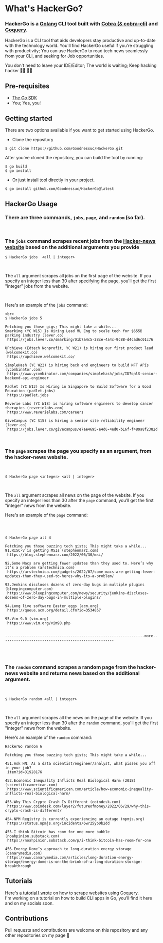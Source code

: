 # What's HackerGo?

### HackerGo is a [Golang](https://go.dev/) CLI tool built with [Cobra (& cobra-cli)](https://github.com/spf13/cobra) and [Goquery](https://github.com/PuerkitoBio/goquery).
HackerGo is a CLI tool that aids developers stay productive and up-to-date with the technology world.
You'll find HackerGo useful if you're struggling with productivity;
You can use HackerGo to read tech news seamlessly from your CLI, and seeking for Job opportunities.

You don't need to leave your IDE/Editor; The world is waiting; Keep hacking hacker 🦹🏾‍ 🦸🏼

## Pre-requisites
- [The Go SDK](https://go.dev/dl/)
- You; Yes, you!


## Getting started

There are two options available if you want to get started using HackerGo.

- Clone the repository
```
$ git clone https://github.com/Goodnessuc/HackerGo.git
```
After you've cloned the repository, you can build the tool by running:

 ```
 $ go build
 $ go install
 ```
- Or just install tool directly in your project.

```
$ go install github.com/Goodnessuc/HackerGo@latest
```



## HackerGo Usage
### There are three commands, `jobs`, `page`, and  `random` (so far).
<br>

### The `jobs` command scrapes recent jobs from the [Hacker-news website](https://news.ycombinator.com/jobs) based on the additional arguments you provide

```
$ HackerGo jobs  <all | integer>
```
<br>

The  `all` argument scrapes all jobs on the first page of the website.
If you specify an integer less than 30 after specifying the page, you'll get the first "integer" jobs from the website.

<br>

Here's an example of the `jobs` command:

```
<br>
$ HackerGo jobs 5

Fetching you those gigs; This might take a while...
Smarking (YC W15) Is Hiring Lead ML Eng to scale tech for $655B parking industry (lever.co) 
 https://jobs.lever.co/smarking/01b7a4c5-28ce-4a4c-9c88-d4cad6c01c76

UPchieve (Edtech Nonprofit, YC W21) is hiring our first product lead (welcomekit.co) 
 https://upchieve.welcomekit.co/

SimpleHash (YC W22) is hiring back end engineers to build NFT APIs (ycombinator.com) 
 https://www.ycombinator.com/companies/simplehash/jobs/ID7qnlS-senior-backend-api-engineer

Padlet (YC W13) Is Hiring in Singapore to Build Software for a Good Education (padlet.jobs) 
 https://padlet.jobs

Reverie Labs (YC W18) is hiring software engineers to develop cancer therapies (reverielabs.com) 
 https://www.reverielabs.com/careers

GiveCampus (YC S15) is hiring a senior site reliability engineer (lever.co) 
 https://jobs.lever.co/givecampus/e7ae4695-e4d6-4ed0-b16f-f489a8f2382d

```
<br>


### The `page` scrapes the page you specify as an argument, from the hacker-news website.
<br>

 ```
 $ HackerGo page <integer> <all | integer>
 ```
<br>

The  `all` argument scrapes all news on the page of the website.
If you specify an integer less than 30 after the `page` command, you'll get the first "integer" news from the website.



Here's an example of the `page` command:

<br>

```

$ HackerGo page all 4

Fetching you those buzzing tech gists; This might take a while...
91.RISC-V is getting MSIs (stephenmarz.com) 
 https://blog.stephenmarz.com/2022/06/30/msi/

92.Some Macs are getting fewer updates than they used to. Here’s why it’s a problem (arstechnica.com) 
 https://arstechnica.com/gadgets/2022/07/some-macs-are-getting-fewer-updates-than-they-used-to-heres-why-its-a-problem/

93.Jenkins discloses dozens of zero-day bugs in multiple plugins (bleepingcomputer.com) 
 https://www.bleepingcomputer.com/news/security/jenkins-discloses-dozens-of-zero-day-bugs-in-multiple-plugins/

94.Long live software Easter eggs (acm.org) 
 https://queue.acm.org/detail.cfm?id=3534857

95.Vim 9.0 (vim.org) 
 https://www.vim.org/vim90.php


----------------------------------------------------------------more----------------------------------------------------
 ```
<br><br>

### The `random` command scrapes a random page from the hacker-news website and returns news based on the additional argument.
<br>

 ```
 $ HackerGo random <all | integer>
 ```
<br>

The  `all` argument scrapes all the news on the  page of the website.
If you specify an integer less than 30 after the `random` command, you'll get the first "integer" news from the website.



Here's an example of the `random` command:

```
HackerGo random 6

Fetching you those buzzing tech gists; This might take a while...

451.Ask HN: As a data scientist/engineer/analyst, what pisses you off in your job? 
 item?id=31928176

452.Economic Inequality Inflicts Real Biological Harm (2018) (scientificamerican.com) 
 https://www.scientificamerican.com/article/how-economic-inequality-inflicts-real-biological-harm/

453.Why This Crypto Crash Is Different (coindesk.com) 
 https://www.coindesk.com/layer2/futureofmoney/2022/06/29/why-this-crypto-crash-is-different/

454.NPM Registry is currently experiencing an outage (npmjs.org) 
 https://status.npmjs.org/incidents/6wr25yb0b2dd

455.I think Bitcoin has room for one more bubble (noahpinion.substack.com) 
 https://noahpinion.substack.com/p/i-think-bitcoin-has-room-for-one

456.Energy Dome’s approach to long-duration energy storage (canarymedia.com) 
 https://www.canarymedia.com/articles/long-duration-energy-storage/energy-dome-is-on-the-brink-of-a-long-duration-storage-breakthrough

```



## Tutorials

Here's [a tutorial I wrote](https://www.makeuseof.com/go-goquery-scrape-website/) on how to scrape websites using Goquery.
<br>
I'm working on a tutorial on how to build CLI apps in Go, you'll find it here and on my socials soon.

## Contributions
Pull requests and contributions are welcome on this repository and any other repositories on my page 💙
 
 